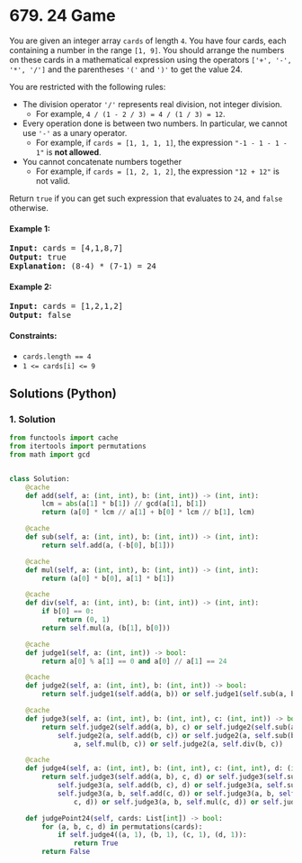 # 679. 24 Game
You are given an integer array `cards` of length `4`. You have four cards, each containing a number in the range `[1, 9]`. You should arrange the numbers on these cards in a mathematical expression using the operators `['+', '-', '*', '/']` and the parentheses `'('` and `')'` to get the value 24.

You are restricted with the following rules:
* The division operator `'/'` represents real division, not integer division.
    * For example, `4 / (1 - 2 / 3) = 4 / (1 / 3) = 12`.
* Every operation done is between two numbers. In particular, we cannot use `'-'` as a unary operator.
    * For example, if `cards = [1, 1, 1, 1]`, the expression `"-1 - 1 - 1 - 1"` is **not allowed**.
* You cannot concatenate numbers together
    * For example, if `cards = [1, 2, 1, 2]`, the expression `"12 + 12"` is not valid.

Return `true` if you can get such expression that evaluates to `24`, and `false` otherwise.

#### Example 1:
<pre>
<strong>Input:</strong> cards = [4,1,8,7]
<strong>Output:</strong> true
<strong>Explanation:</strong> (8-4) * (7-1) = 24
</pre>

#### Example 2:
<pre>
<strong>Input:</strong> cards = [1,2,1,2]
<strong>Output:</strong> false
</pre>

#### Constraints:
* `cards.length == 4`
* `1 <= cards[i] <= 9`

## Solutions (Python)

### 1. Solution
```Python
from functools import cache
from itertools import permutations
from math import gcd


class Solution:
    @cache
    def add(self, a: (int, int), b: (int, int)) -> (int, int):
        lcm = abs(a[1] * b[1]) // gcd(a[1], b[1])
        return (a[0] * lcm // a[1] + b[0] * lcm // b[1], lcm)

    @cache
    def sub(self, a: (int, int), b: (int, int)) -> (int, int):
        return self.add(a, (-b[0], b[1]))

    @cache
    def mul(self, a: (int, int), b: (int, int)) -> (int, int):
        return (a[0] * b[0], a[1] * b[1])

    @cache
    def div(self, a: (int, int), b: (int, int)) -> (int, int):
        if b[0] == 0:
            return (0, 1)
        return self.mul(a, (b[1], b[0]))

    @cache
    def judge1(self, a: (int, int)) -> bool:
        return a[0] % a[1] == 0 and a[0] // a[1] == 24

    @cache
    def judge2(self, a: (int, int), b: (int, int)) -> bool:
        return self.judge1(self.add(a, b)) or self.judge1(self.sub(a, b)) or self.judge1(self.mul(a, b)) or self.judge1(self.div(a, b))

    @cache
    def judge3(self, a: (int, int), b: (int, int), c: (int, int)) -> bool:
        return self.judge2(self.add(a, b), c) or self.judge2(self.sub(a, b), c) or self.judge2(self.mul(a, b), c) or self.judge2(self.div(a, b), c) or \
            self.judge2(a, self.add(b, c)) or self.judge2(a, self.sub(b, c)) or self.judge2(
                a, self.mul(b, c)) or self.judge2(a, self.div(b, c))

    @cache
    def judge4(self, a: (int, int), b: (int, int), c: (int, int), d: (int, int)) -> bool:
        return self.judge3(self.add(a, b), c, d) or self.judge3(self.sub(a, b), c, d) or self.judge3(self.mul(a, b), c, d) or self.judge3(self.div(a, b), c, d) or \
            self.judge3(a, self.add(b, c), d) or self.judge3(a, self.sub(b, c), d) or self.judge3(a, self.mul(b, c), d) or self.judge3(a, self.div(b, c), d) or \
            self.judge3(a, b, self.add(c, d)) or self.judge3(a, b, self.sub(
                c, d)) or self.judge3(a, b, self.mul(c, d)) or self.judge3(a, b, self.div(c, d))

    def judgePoint24(self, cards: List[int]) -> bool:
        for (a, b, c, d) in permutations(cards):
            if self.judge4((a, 1), (b, 1), (c, 1), (d, 1)):
                return True
        return False
```
